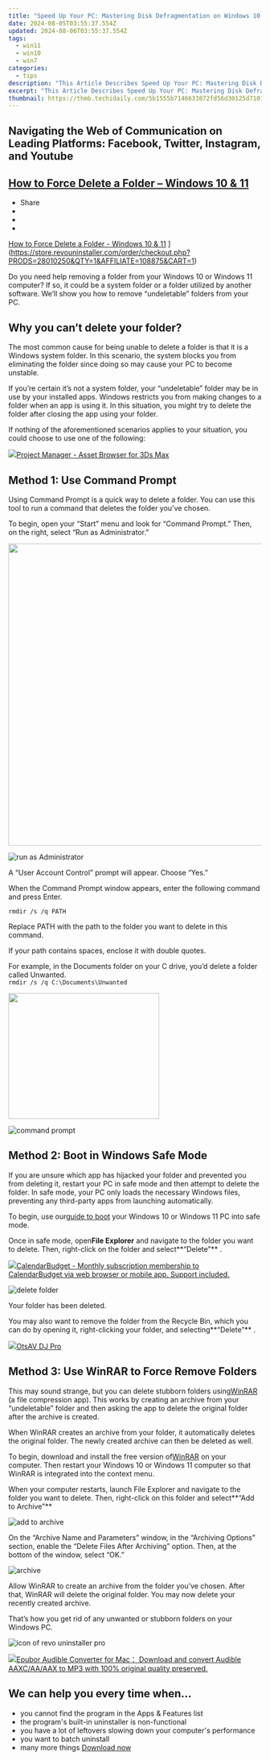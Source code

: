 ```yaml
---
title: "Speed Up Your PC: Mastering Disk Defragmentation on Windows 10 with the Help of RevoUninstaller Application"
date: 2024-08-05T03:55:37.554Z
updated: 2024-08-06T03:55:37.554Z
tags:
  - win11
  - win10
  - win7
categories:
  - tips
description: "This Article Describes Speed Up Your PC: Mastering Disk Defragmentation on Windows 10 with the Help of RevoUninstaller Application"
excerpt: "This Article Describes Speed Up Your PC: Mastering Disk Defragmentation on Windows 10 with the Help of RevoUninstaller Application"
thumbnail: https://thmb.techidaily.com/5b1555b7146633872fd56d30125d7101353d43d4ee7f4ba1a4a67766b9a7e657.jpg
---
```


## Navigating the Web of Communication on Leading Platforms: Facebook, Twitter, Instagram, and Youtube

## [How to Force Delete a Folder – Windows 10 & 11](https://store.revouninstaller.com/order/checkout.php?PRODS=28010250&QTY=1&AFFILIATE=108875&CART=1)

* Share
* [](http://www.facebook.com/share.php?u=https://www.revouninstaller.com/blog/how-to-force-delete-a-folder-windows-10-11/&title=How+to+Force+Delete+a+Folder+%26%238211%3B+Windows+10+%26%23038%3B+11)
* [](https://twitter.com/intent/tweet?text=How+to+Force+Delete+a+Folder+%26%238211%3B+Windows+10+%26%23038%3B+11&url=https://www.revouninstaller.com/blog/how-to-force-delete-a-folder-windows-10-11/ "Click to share on Twitter")
* [](https://store.revouninstaller.com/order/checkout.php?PRODS=28010250&QTY=1&AFFILIATE=108875&CART=1)

[How to Force Delete a Folder - Windows 10 & 11](https://f057a20f961f56a72089-b74530d2d26278124f446233f95622ef.ssl.cf1.rackcdn.com/site/blog/force-delete-folder/force-delete-cover.jpg) ](https://store.revouninstaller.com/order/checkout.php?PRODS=28010250&QTY=1&AFFILIATE=108875&CART=1)

 Do you need help removing a folder from your Windows 10 or Windows 11 computer? If so, it could be a system folder or a folder utilized by another software. We’ll show you how to remove “undeletable” folders from your PC.

## Why you can’t delete your folder?

 The most common cause for being unable to delete a folder is that it is a Windows system folder. In this scenario, the system blocks you from eliminating the folder since doing so may cause your PC to become unstable.

 If you’re certain it’s not a system folder, your “undeletable” folder may be in use by your installed apps. Windows restricts you from making changes to a folder when an app is using it. In this situation, you might try to delete the folder after closing the app using your folder.

 If nothing of the aforementioned scenarios applies to your situation, you could choose to use one of the following:

<!-- affiliate ads begin -->
<a href="https://secure.2checkout.com/order/checkout.php?PRODS=4709458&QTY=1&AFFILIATE=108875&CART=1"><img src="https://3d-kstudio.com/wp-content/uploads/2019/10/Project-Manager-version-3-1600x900-768x419.jpg" border="0">Project Manager - Asset Browser for 3Ds Max</a>
<!-- affiliate ads end -->
## Method 1: Use Command Prompt

 Using Command Prompt is a quick way to delete a folder. You can use this tool to run a command that deletes the folder you’ve chosen.

 To begin, open your “Start” menu and look for “Command Prompt.” Then, on the right, select “Run as Administrator.”

<!-- affiliate ads begin -->
<a href="https://appsumo.8odi.net/c/5597632/2075475/7443" target="_top" id="2075475"><img src="//a.impactradius-go.com/display-ad/7443-2075475" border="0" alt="" width="1200" height="600"/></a><img height="0" width="0" src="https://appsumo.8odi.net/i/5597632/2075475/7443" style="position:absolute;visibility:hidden;" border="0" />
<!-- affiliate ads end -->
![run as Administrator](https://f057a20f961f56a72089-b74530d2d26278124f446233f95622ef.ssl.cf1.rackcdn.com/site/blog/force-delete-folder/method-1-command-prompt.png)

A “User Account Control” prompt will appear. Choose “Yes.”

 When the Command Prompt window appears, enter the following command and press Enter.

`rmdir /s /q PATH`

 Replace PATH with the path to the folder you want to delete in this command.

If your path contains spaces, enclose it with double quotes.

 For example, in the Documents folder on your C drive, you’d delete a folder called Unwanted.  
`rmdir /s /q C:\Documents\Unwanted`

<!-- affiliate ads begin -->
<a href="https://bluettius.sjv.io/c/5597632/2027209/17108" target="_top" id="2027209"><img src="//a.impactradius-go.com/display-ad/17108-2027209" border="0" alt="" width="300" height="250"/></a><img height="0" width="0" src="https://imp.pxf.io/i/5597632/2027209/17108" style="position:absolute;visibility:hidden;" border="0" />
<!-- affiliate ads end -->
![command prompt](https://f057a20f961f56a72089-b74530d2d26278124f446233f95622ef.ssl.cf1.rackcdn.com/site/blog/force-delete-folder/method-1-command-prompts-2.jpg)

## Method 2: Boot in Windows Safe Mode

 If you are unsure which app has hijacked your folder and prevented you from deleting it, restart your PC in safe mode and then attempt to delete the folder. In safe mode, your PC only loads the necessary Windows files, preventing any third-party apps from launching automatically.

 To begin, use our[guide to boot](https://store.revouninstaller.com/order/checkout.php?PRODS=28010250&QTY=1&AFFILIATE=108875&CART=1) your Windows 10 or Windows 11 PC into safe mode.

 Once in safe mode, open**File Explorer** and navigate to the folder you want to delete. Then, right-click on the folder and select**“Delete”** .

<!-- affiliate ads begin -->
<a href="https://secure.2checkout.com/order/checkout.php?PRODS=37701530&QTY=1&AFFILIATE=108875&CART=1"><img src="https://secure.avangate.com/images/merchant/6fe0c81e3f9438db11ebbfba6c5ce460/products/copy_cbLogo_with_text_blue.png" border="0">CalendarBudget - Monthly subscription membership to CalendarBudget via web browser or mobile app. Support included. </a>
<!-- affiliate ads end -->
![delete folder](https://f057a20f961f56a72089-b74530d2d26278124f446233f95622ef.ssl.cf1.rackcdn.com/site/blog/force-delete-folder/method-2-delete-folder.jpg)

Your folder has been deleted.

 You may also want to remove the folder from the Recycle Bin, which you can do by opening it, right-clicking your folder, and selecting**“Delete”** .

<!-- affiliate ads begin -->
<a href="https://otszone.ots7.com/order/checkout.php?PRODS=4713321&QTY=1&AFFILIATE=108875&CART=1"><img src="https://green.ots7.com/screenshots/OtsAV/OtsAVDJ1.90-300x188.jpg" border="0">OtsAV DJ Pro</a>
<!-- affiliate ads end -->
## Method 3: Use WinRAR to Force Remove Folders

 This may sound strange, but you can delete stubborn folders using[WinRAR](https://www.win-rar.com/) (a file compression app). This works by creating an archive from your “undeletable” folder and then asking the app to delete the original folder after the archive is created.

 When WinRAR creates an archive from your folder, it automatically deletes the original folder. The newly created archive can then be deleted as well.

 To begin, download and install the free version of[WinRAR](https://www.win-rar.com/) on your computer. Then restart your Windows 10 or Windows 11 computer so that WinRAR is integrated into the context menu.

 When your computer restarts, launch File Explorer and navigate to the folder you want to delete. Then, right-click on this folder and select**“Add to Archive”**

![add to archive](https://f057a20f961f56a72089-b74530d2d26278124f446233f95622ef.ssl.cf1.rackcdn.com/site/blog/force-delete-folder/method-3-add-to-archive.jpg)

 On the “Archive Name and Parameters” window, in the “Archiving Options” section, enable the “Delete Files After Archiving” option. Then, at the bottom of the window, select “OK.”

![archive](https://f057a20f961f56a72089-b74530d2d26278124f446233f95622ef.ssl.cf1.rackcdn.com/site/blog/force-delete-folder/method-3-add-to-archive-2.jpg)

 Allow WinRAR to create an archive from the folder you’ve chosen. After that, WinRAR will delete the original folder. You may now delete your recently created archive.

 That’s how you get rid of any unwanted or stubborn folders on your Windows PC.

![icon of revo uninstaller pro](https://f057a20f961f56a72089-b74530d2d26278124f446233f95622ef.ssl.cf1.rackcdn.com/site/icons/rup5-64.png)

<!-- affiliate ads begin -->
<a href="https://secure.2checkout.com/order/checkout.php?PRODS=4713565&QTY=1&AFFILIATE=108875&CART=1"><img src="https://www.epubor.com/images/uppic/audible-converter-interface.png" border="0">Epubor Audible Converter for Mac： Download and convert Audible AAXC/AA/AAX to MP3 with 100% original quality preserved.</a>
<!-- affiliate ads end -->
## We can help you every time when…

* you cannot find the program in the Apps & Features list
* the program's built-in uninstaller is non-functional
* you have a lot of leftovers slowing down your computer's performance
* you want to batch uninstall
* many more things
[Download now](https://store.revouninstaller.com/order/checkout.php?PRODS=28010250&QTY=1&AFFILIATE=108875&CART=1)

<ins class="adsbygoogle"
     style="display:block"
     data-ad-format="autorelaxed"
     data-ad-client="ca-pub-7571918770474297"
     data-ad-slot="1223367746"></ins>



<ins class="adsbygoogle"
     style="display:block"
     data-ad-client="ca-pub-7571918770474297"
     data-ad-slot="8358498916"
     data-ad-format="auto"
     data-full-width-responsive="true"></ins>
